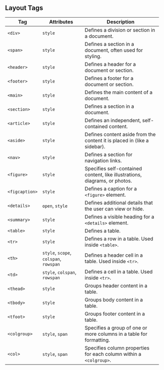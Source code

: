 ## Layout Tags

| Tag               | Attributes                            | Description                                                                   |
|---------------    |---------------------------------      |-----------------------------------------------------------------------------  |
| `<div>`           | `style`                               | Defines a division or section in a document.                                  |
| `<span>`          | `style`                               | Defines a section in a document, often used for styling.                      |
| `<header>`        | `style`                               | Defines a header for a document or section.                                   |
| `<footer>`        | `style`                               | Defines a footer for a document or section.                                   |
| `<main>`          | `style`                               | Defines the main content of a document.                                       |
| `<section>`       | `style`                               | Defines a section in a document.                                              |
| `<article>`       | `style`                               | Defines an independent, self-contained content.                               |
| `<aside>`         | `style`                               | Defines content aside from the content it is placed in (like a sidebar).      |
| `<nav>`           | `style`                               | Defines a section for navigation links.                                       |
| `<figure>`        | `style`                               | Specifies self-contained content, like illustrations, diagrams, or photos.    |
| `<figcaption>`    | `style`                               | Defines a caption for a `<figure>` element.                                   |
| `<details>`       | `open`, `style`                       | Defines additional details that the user can view or hide.                    |
| `<summary>`       | `style`                               | Defines a visible heading for a `<details>` element.                          |
| `<table>`         | `style`                               | Defines a table.                                                              |
| `<tr>`            | `style`                               | Defines a row in a table. Used inside `<table>`.                              |
| `<th>`            | `style`, `scope`, `colspan`, `rowspan`| Defines a header cell in a table. Used inside `<tr>`.                         |
| `<td>`            | `style`, `colspan`, `rowspan`         | Defines a cell in a table. Used inside `<tr>`.                                |
| `<thead>`         | `style`                               | Groups header content in a table.                                             |
| `<tbody>`         | `style`                               | Groups body content in a table.                                               |
| `<tfoot>`         | `style`                               | Groups footer content in a table.                                             |
| `<colgroup>`      | `style`, `span`                       | Specifies a group of one or more columns in a table for formatting.           |
| `<col>`           | `style`, `span`                       | Specifies column properties for each column within a `<colgroup>`.            |